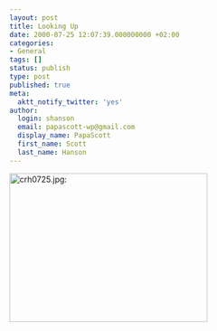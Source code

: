 ```yaml
---
layout: post
title: Looking Up
date: 2000-07-25 12:07:39.000000000 +02:00
categories:
- General
tags: []
status: publish
type: post
published: true
meta:
  aktt_notify_twitter: 'yes'
author:
  login: shanson
  email: papascott-wp@gmail.com
  display_name: PapaScott
  first_name: Scott
  last_name: Hanson
---
```

<p><img src="https://www.papascott.de/wordpress/wp-content/uploads/2000/07/crh0725.jpg" height="263" width="350" border="0" alt="crh0725.jpg: " /></p>
